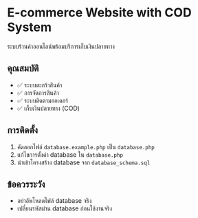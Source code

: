 # E-commerce Website with COD System

ระบบร้านค้าออนไลน์พร้อมบริการเก็บเงินปลายทาง

## คุณสมบัติ
- ✅ ระบบตะกร้าสินค้า
- ✅ การจัดการสินค้า
- ✅ ระบบติดตามออเดอร์
- ✅ เก็บเงินปลายทาง (COD)

## การติดตั้ง
1. คัดลอกไฟล์ `database.example.php` เป็น `database.php`
2. แก้ไขการตั้งค่า database ใน `database.php`
3. นำเข้าโครงสร้าง database จาก `database_schema.sql`

## ข้อควรระวัง
- อย่าอัพโหลดไฟล์ database จริง
- เปลี่ยนรหัสผ่าน database ก่อนใช้งานจริง